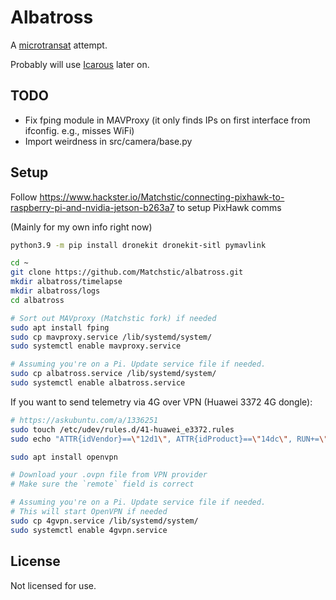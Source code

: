 # Albatross

A [microtransat](https://www.microtransat.org/) attempt.

Probably will use [Icarous](https://github.com/nasa/icarous/tree/master) later on.

## TODO

- Fix fping module in MAVProxy (it only finds IPs on first interface from ifconfig. e.g., misses WiFi)
- Import weirdness in src/camera/base.py

## Setup 

Follow https://www.hackster.io/Matchstic/connecting-pixhawk-to-raspberry-pi-and-nvidia-jetson-b263a7 to setup PixHawk comms

(Mainly for my own info right now)

```bash
python3.9 -m pip install dronekit dronekit-sitl pymavlink

cd ~
git clone https://github.com/Matchstic/albatross.git
mkdir albatross/timelapse
mkdir albatross/logs
cd albatross

# Sort out MAVproxy (Matchstic fork) if needed
sudo apt install fping
sudo cp mavproxy.service /lib/systemd/system/
sudo systemctl enable mavproxy.service

# Assuming you're on a Pi. Update service file if needed.
sudo cp albatross.service /lib/systemd/system/
sudo systemctl enable albatross.service
```

If you want to send telemetry via 4G over VPN (Huawei 3372 4G dongle):

```bash
# https://askubuntu.com/a/1336251
sudo touch /etc/udev/rules.d/41-huawei_e3372.rules
sudo echo "ATTR{idVendor}==\"12d1\", ATTR{idProduct}==\"14dc\", RUN+=\"usb_modeswitch '/%k'\"" >> /etc/udev/rules.d/41-huawei_e3372.rules

sudo apt install openvpn

# Download your .ovpn file from VPN provider
# Make sure the `remote` field is correct

# Assuming you're on a Pi. Update service file if needed.
# This will start OpenVPN if needed
sudo cp 4gvpn.service /lib/systemd/system/
sudo systemctl enable 4gvpn.service
```

## License

Not licensed for use.